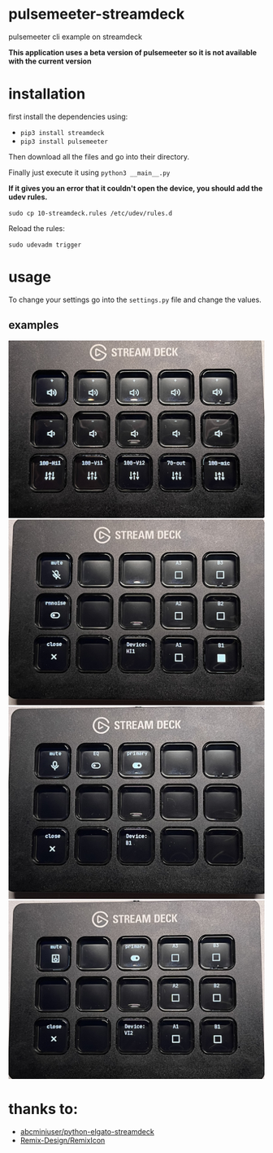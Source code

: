 # pulsemeeter-streamdeck
pulsemeeter cli example on streamdeck

**This application uses a beta version of pulsemeeter so it is not available with the current version**

# installation
first install the dependencies using:

- `pip3 install streamdeck`
- `pip3 install pulsemeeter`

Then download all the files and go into their directory.

Finally just execute it using `python3 __main__.py`

**If it gives you an error that it couldn't open the device, you should add the udev rules.**

`sudo cp 10-streamdeck.rules /etc/udev/rules.d`

Reload the rules:

`sudo udevadm trigger`

# usage
To change your settings go into the `settings.py` file and change the values.

## examples
![pic1](https://raw.githubusercontent.com/Fl1tzi/pictures/main/pic4-streamdeck.jpeg)
![pic2](https://raw.githubusercontent.com/Fl1tzi/pictures/main/pic2-streamdeck.jpeg)
![pic3](https://raw.githubusercontent.com/Fl1tzi/pictures/main/pic3-streamdeck.jpeg)
![pic4](https://raw.githubusercontent.com/Fl1tzi/pictures/main/pic1-streamdeck.jpeg)

# thanks to:
- [abcminiuser/python-elgato-streamdeck](https://github.com/abcminiuser/python-elgato-streamdeck)
- [Remix-Design/RemixIcon](https://github.com/Remix-Design/remixicon)
